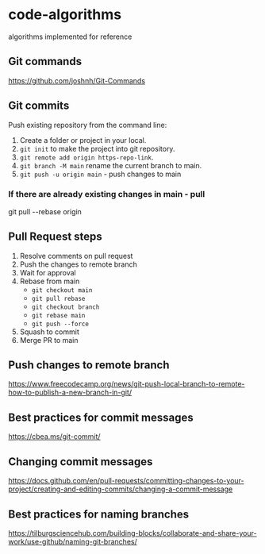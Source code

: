 # code-algorithms
algorithms implemented for reference

## Git commands
https://github.com/joshnh/Git-Commands

## Git commits
Push existing repository from the command line:
1. Create a folder or project in your local.
2. `git init` to make the project into git repository.
3. `git remote add origin https-repo-link`.
4. `git branch -M main` rename the current branch to main.
5. `git push -u origin main`  -  push changes to main

### If there are already existing changes in main - pull
git pull --rebase origin

## Pull Request steps
1. Resolve comments on pull request 
2. Push the changes to remote branch
3. Wait for approval
4. Rebase from main
   - `git checkout main`
   -  `git pull rebase`
   -  `git checkout branch`
   -  `git rebase main`
   -  `git push --force`
5. Squash to commit
6. Merge PR to main

## Push changes to remote branch
https://www.freecodecamp.org/news/git-push-local-branch-to-remote-how-to-publish-a-new-branch-in-git/

## Best practices for commit messages
https://cbea.ms/git-commit/

## Changing commit messages
https://docs.github.com/en/pull-requests/committing-changes-to-your-project/creating-and-editing-commits/changing-a-commit-message

## Best practices for naming branches
https://tilburgsciencehub.com/building-blocks/collaborate-and-share-your-work/use-github/naming-git-branches/
